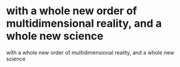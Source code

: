 # with a whole new order of multidimensional reality, and a whole new science

with a whole new order of multidimensional reality, and a whole new science